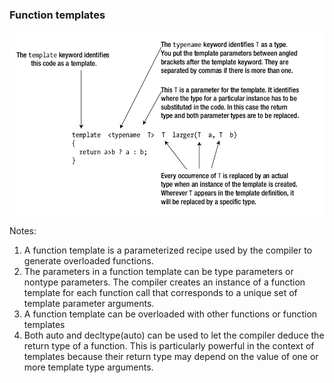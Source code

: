 ### Function templates

![Simple function template ](./template_intro.png)


Notes:

1. A function template is a parameterized recipe used by the compiler to generate
overloaded functions.
2. The parameters in a function template can be type parameters or nontype
parameters. The compiler creates an instance of a function template for each
function call that corresponds to a unique set of template parameter arguments.
3. A function template can be overloaded with other functions or function templates
4. Both auto and decltype(auto) can be used to let the compiler deduce the return
type of a function. This is particularly powerful in the context of templates because
their return type may depend on the value of one or more template type arguments.